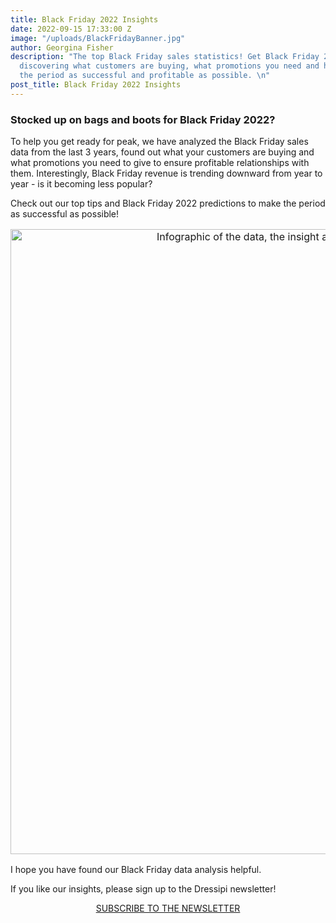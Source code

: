 ```yaml
---
title: Black Friday 2022 Insights
date: 2022-09-15 17:33:00 Z
image: "/uploads/BlackFridayBanner.jpg"
author: Georgina Fisher
description: "The top Black Friday sales statistics! Get Black Friday 2022 ready by
  discovering what customers are buying, what promotions you need and how to make
  the period as successful and profitable as possible. \n"
post_title: Black Friday 2022 Insights
---
```


### Stocked up on bags and boots for Black Friday 2022? 

To help you get ready for peak, we have analyzed the Black Friday sales data from the last 3 years, found out what your customers are buying and what promotions you need to give to ensure profitable relationships with them. Interestingly, Black Friday revenue is trending downward from year to year - is it becoming less popular? 

Check out our top tips and Black Friday 2022 predictions to make the period as successful as possible!

<p style="text-align: center; font-size:12pt;"><img style="margin-left: 0px; width: 1000px;" alt="Infographic of the data, the insight and the top tips for Black Friday 2022
" src="/uploads/Black_Friday_Infographic.png"/></p>

I hope you have found our Black Friday data analysis helpful. 

If you like our insights, please sign up to the Dressipi newsletter!

<p style="text-align:center"><a href="/subscribe/" class="button button-primary">SUBSCRIBE TO THE NEWSLETTER</a></p>